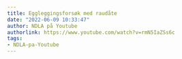 ```yaml
---
title: Eggleggingsforsøk med raudåte
date: "2022-06-09 10:33:47"
author: NDLA på Youtube
authorlink: https://www.youtube.com/watch?v=rmN5IaZSs6c
tags:
- NDLA-pa-Youtube
---
```

